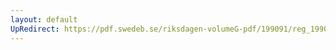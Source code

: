 ```yaml
---
layout: default
UpRedirect: https://pdf.swedeb.se/riksdagen-volumeG-pdf/199091/reg_199091/reg_199091_1009.pdf
---
```

